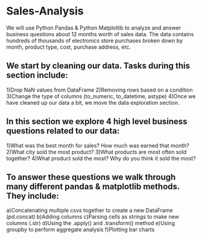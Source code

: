 # Sales-Analysis
We will use Python Pandas & Python Matplotlib to analyze and answer business questions about 12 months worth of sales data. The data contains hundreds of thousands of electronics store purchases broken down by month, product type, cost, purchase address, etc.

## We start by cleaning our data. Tasks during this section include:

1)Drop NaN values from DataFrame
2)Removing rows based on a condition
3)Change the type of columns (to_numeric, to_datetime, astype)
4)Once we have cleaned up our data a bit, we move the data exploration section. 

## In this section we explore 4 high level business questions related to our data:

1)What was the best month for sales? How much was earned that month?
2)What city sold the most product?
3)What products are most often sold together?
4)What product sold the most? Why do you think it sold the most?

## To answer these questions we walk through many different pandas & matplotlib methods. They include:

a)Concatenating multiple csvs together to create a new DataFrame (pd.concat)
b)Adding columns
c)Parsing cells as strings to make new columns (.str)
d)Using the .apply() and .transform() method
e)Using groupby to perform aggregate analysis
f)Plotting bar charts

